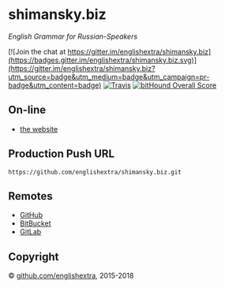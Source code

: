 # shimansky.biz

*English Grammar for Russian-Speakers*

[![Join the chat at https://gitter.im/englishextra/shimansky.biz](https://badges.gitter.im/englishextra/shimansky.biz.svg)](https://gitter.im/englishextra/shimansky.biz?utm_source=badge&utm_medium=badge&utm_campaign=pr-badge&utm_content=badge)
[![Travis](https://img.shields.io/travis/englishextra/shimansky.biz.svg)](https://github.com/englishextra/shimansky.biz)
[![bitHound Overall Score](https://www.bithound.io/github/englishextra/shimansky.biz/badges/score.svg)](https://www.bithound.io/github/englishextra/shimansky.biz)

## On-line

* [the website](https://englishextra.github.io/)

## Production Push URL

```
https://github.com/englishextra/shimansky.biz.git
```

## Remotes

* [GitHub](https://github.com/englishextra/shimansky.biz)
* [BitBucket](https://bitbucket.org/englishextra/shimansky.biz)
* [GitLab](https://gitlab.com/englishextra/shimansky.biz)

## Copyright

© [github.com/englishextra](https://github.com/englishextra), 2015-2018